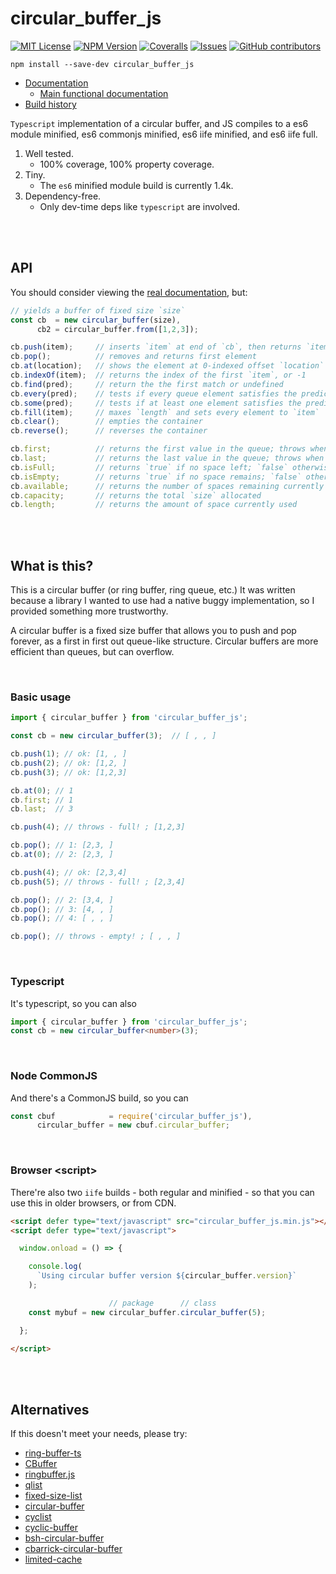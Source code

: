 # circular_buffer_js

[![MIT License](https://img.shields.io/badge/license-MIT-blue.svg)](https://github.com/StoneCypher/circular_buffer_js/blob/master/LICENSEs)
[![NPM Version](https://img.shields.io/npm/v/circular_buffer_js.svg?style=flat)]()
[![Coveralls](https://img.shields.io/coveralls/StoneCypher/circular_buffer_js.svg?style=flat)]()
[![Issues](https://img.shields.io/github/issues-raw/StoneCypher/circular_buffer_js.svg?maxAge=25000)](https://github.com/StoneCypher/circular_buffer_js/issues)
[![GitHub contributors](https://img.shields.io/github/contributors/StoneCypher/circular_buffer_js.svg?style=flat)]()

```
npm install --save-dev circular_buffer_js
```

* [Documentation](https://stonecypher.github.io/circular_buffer_js/docs/)
    * [Main functional documentation](https://stonecypher.github.io/circular_buffer_js/docs/classes/circular_buffer.circular_buffer-1.html)
* [Build history](https://github.com/StoneCypher/circular_buffer_js/actions)

`Typescript` implementation of a circular buffer, and JS compiles to a es6
module minified, es6 commonjs minified, es6 iife minified, and es6 iife full.

1. Well tested.
    * 100% coverage, 100% property coverage.
1. Tiny.
    * The `es6` minified module build is currently 1.4k.
1. Dependency-free.
    * Only dev-time deps like `typescript` are involved.





<br/><br/>

## API

You should consider viewing the [real documentation](https://stonecypher.github.io/circular_buffer_js/docs/), but:

```typescript
// yields a buffer of fixed size `size`
const cb  = new circular_buffer(size),
      cb2 = circular_buffer.from([1,2,3]);

cb.push(item);     // inserts `item` at end of `cb`, then returns `item`
cb.pop();          // removes and returns first element
cb.at(location);   // shows the element at 0-indexed offset `location`
cb.indexOf(item);  // returns the index of the first `item`, or -1
cb.find(pred);     // return the the first match or undefined
cb.every(pred);    // tests if every queue element satisfies the predicate
cb.some(pred);     // tests if at least one element satisfies the predicate
cb.fill(item);     // maxes `length` and sets every element to `item`
cb.clear();        // empties the container
cb.reverse();      // reverses the container

cb.first;          // returns the first value in the queue; throws when empty
cb.last;           // returns the last value in the queue; throws when empty
cb.isFull;         // returns `true` if no space left; `false` otherwise
cb.isEmpty;        // returns `true` if no space remains; `false` otherwise
cb.available;      // returns the number of spaces remaining currently
cb.capacity;       // returns the total `size` allocated
cb.length;         // returns the amount of space currently used
```





<br/><br/>

## What is this?

This is a circular buffer (or ring buffer, ring queue, etc.)  It was written because a library I wanted
to use had a native buggy implementation, so I provided something more trustworthy.

A circular buffer is a fixed size buffer that allows you to push and pop forever, as a first in first
out queue-like structure.  Circular buffers are more efficient than queues, but can overflow.



<br/>

### Basic usage

```javascript
import { circular_buffer } from 'circular_buffer_js';

const cb = new circular_buffer(3);  // [ , , ]

cb.push(1); // ok: [1, , ]
cb.push(2); // ok: [1,2, ]
cb.push(3); // ok: [1,2,3]

cb.at(0); // 1
cb.first; // 1
cb.last;  // 3

cb.push(4); // throws - full! ; [1,2,3]

cb.pop(); // 1: [2,3, ]
cb.at(0); // 2: [2,3, ]

cb.push(4); // ok: [2,3,4]
cb.push(5); // throws - full! ; [2,3,4]

cb.pop(); // 2: [3,4, ]
cb.pop(); // 3: [4, , ]
cb.pop(); // 4: [ , , ]

cb.pop(); // throws - empty! ; [ , , ]
```



<br/>

### Typescript

It's typescript, so you can also

```typescript
import { circular_buffer } from 'circular_buffer_js';
const cb = new circular_buffer<number>(3);
```



<br/>

### Node CommonJS

And there's a CommonJS build, so you can

```javascript
const cbuf            = require('circular_buffer_js'),
      circular_buffer = new cbuf.circular_buffer;
```



<br/>

### Browser &lt;script&gt;

There're also two `iife` builds - both regular and minified - so that you can use this in older browsers, or from CDN.

```html
<script defer type="text/javascript" src="circular_buffer_js.min.js"></script>
<script defer type="text/javascript">

  window.onload = () => {

    console.log(
      `Using circular buffer version ${circular_buffer.version}`
    );

                      // package      // class
    const mybuf = new circular_buffer.circular_buffer(5);

  };

</script>
```



<br/><br/>

## Alternatives

If this doesn't meet your needs, please try:

* [ring-buffer-ts](https://www.npmjs.com/package/ring-buffer-ts)
* [CBuffer](https://www.npmjs.com/package/CBuffer)
* [ringbuffer.js](https://www.npmjs.com/package/ringbufferjs)
* [qlist](https://www.npmjs.com/package/qlist)
* [fixed-size-list](https://www.npmjs.com/package/fixed-size-list)
* [circular-buffer](https://www.npmjs.com/package/circular-buffer)
* [cyclist](https://www.npmjs.com/package/cyclist)
* [cyclic-buffer](https://www.npmjs.com/package/cyclic-buffer)
* [bsh-circular-buffer](https://www.npmjs.com/package/bsh-circular-buffer)
* [cbarrick-circular-buffer](https://www.npmjs.com/package/cbarrick-circular-buffer)
* [limited-cache](https://www.npmjs.com/package/limited-cache)
